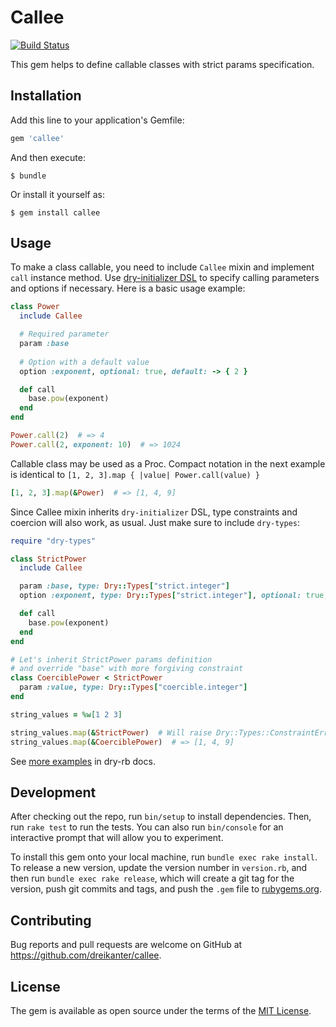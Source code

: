 # Callee

[![Build Status](https://travis-ci.org/dreikanter/callee.svg?branch=master)](https://travis-ci.org/dreikanter/callee)

This gem helps to define callable classes with strict params specification.

## Installation

Add this line to your application's Gemfile:

```ruby
gem 'callee'
```

And then execute:

    $ bundle

Or install it yourself as:

    $ gem install callee

## Usage

To make a class callable, you need to include `Callee` mixin and implement `call` instance method. Use [dry-initializer DSL](https://dry-rb.org/gems/dry-initializer/optionals-and-defaults/) to specify calling parameters and options if necessary. Here is a basic usage example:

``` ruby
class Power
  include Callee

  # Required parameter
  param :base
  
  # Option with a default value
  option :exponent, optional: true, default: -> { 2 }

  def call
    base.pow(exponent)
  end
end

Power.call(2)  # => 4
Power.call(2, exponent: 10)  # => 1024
```

Callable class may be used as a Proc. Compact notation in the next example is identical to `[1, 2, 3].map { |value| Power.call(value) }`

``` ruby
[1, 2, 3].map(&Power)  # => [1, 4, 9]
```

Since Callee mixin inherits `dry-initializer` DSL, type constraints and coercion will also work, as usual. Just make sure to include `dry-types`:

``` ruby
require "dry-types"

class StrictPower
  include Callee

  param :base, type: Dry::Types["strict.integer"]
  option :exponent, type: Dry::Types["strict.integer"], optional: true, default: -> { 2 }

  def call
    base.pow(exponent)
  end
end

# Let's inherit StrictPower params definition
# and override "base" with more forgiving constraint
class CoerciblePower < StrictPower
  param :value, type: Dry::Types["coercible.integer"]
end

string_values = %w[1 2 3]

string_values.map(&StrictPower)  # Will raise Dry::Types::ConstraintError
string_values.map(&CoerciblePower)  # => [1, 4, 9]
```

See [more examples](https://dry-rb.org/gems/dry-initializer/type-constraints/) in dry-rb docs.

## Development

After checking out the repo, run `bin/setup` to install dependencies. Then, run `rake test` to run the tests. You can also run `bin/console` for an interactive prompt that will allow you to experiment.

To install this gem onto your local machine, run `bundle exec rake install`. To release a new version, update the version number in `version.rb`, and then run `bundle exec rake release`, which will create a git tag for the version, push git commits and tags, and push the `.gem` file to [rubygems.org](https://rubygems.org).

## Contributing

Bug reports and pull requests are welcome on GitHub at https://github.com/dreikanter/callee.

## License

The gem is available as open source under the terms of the [MIT License](https://opensource.org/licenses/MIT).
